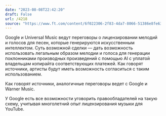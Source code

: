 ```yaml
---
date: "2023-08-08T22:42:20"
draft: False
url: /4218
source: "https://www.ft.com/content/6f022306-2f83-4da7-8066-51386e8fe63b"
---
```


Google и Universal Music ведут переговоры о лицензировании мелодий и голосов для песен, которые генерируются искусственным интеллектом. Суть возможной сделки — дать возможность использовать легальным образом мелодии и голоса для генерации поклонниками производных произведений с помощью AI с уплатой владельцам копирайта соответствующих платежей. Как говорят источники, артисты будут иметь возможность согласиться с таким использованием.

Как говорят источники, аналогичные переговоры ведет с Google и Warner Music.

У Google есть все возможности уговорить правообладателей на такую схему, учитывая многолетний опыт лицензирования музыки для YouTube.
